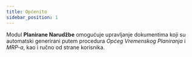 ```yaml
---
title: Općenito 
sidebar_position: 1
---
```


Modul **Planirane Narudžbe** omogućuje upravljanje dokumentima koji su automatski generirani putem procedura *Općeg Vremenskog Planiranja* i *MRP-a*, kao i ručno od strane korisnika.